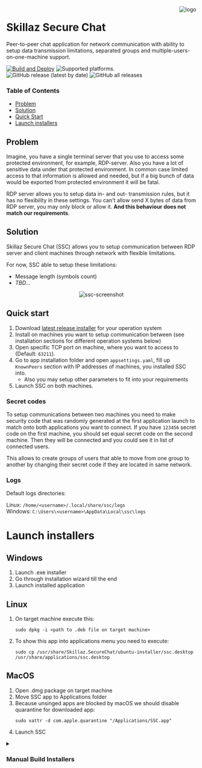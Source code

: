 <img src="logo.ico" alt="logo" align="right"/>

# Skillaz Secure Chat

Peer-to-peer chat application for network communication with ability to setup data transmission limitations, separated groups and multiple-users-on-one-machine support.

[![Build and Deploy](https://github.com/skillaztech/Skillaz.SecureChat/actions/workflows/build-and-publish.yml/badge.svg)](https://github.com/skillaztech/Skillaz.SecureChat/actions/workflows/build-and-publish.yml)
![Supported platforms](https://img.shields.io/badge/platforms-win--x64%20%7C%20osx--x64%20%7C%20ubuntu--x64-blue).  
![GitHub release (latest by date)](https://img.shields.io/github/v/release/skillaztech/skillaz.securechat)
![GitHub all releases](https://img.shields.io/github/downloads/skillaztech/skillaz.securechat/total?color=blue)

### Table of Contents
- [Problem](#problem)
- [Solution](#solution)
- [Quick Start](#quick-start)
- [Launch installers](#launch-installers)

## Problem
Imagine, you have a single terminal server that you use to access some protected environment, for example, RDP-server. 
Also you have a lot of sensitive data under that protected environment. In common case limited access to that information is allowed and needed,
but if a big bunch of data would be exported from protected environment it will be fatal.

RDP server allows you to setup data in- and out- transmission rules, but it has no flexibility in these settings. 
You can't allow send X bytes of data from RDP server, you may only block or allow it. **And this behaviour does not match our requirements**.

## Solution
Skillaz Secure Chat (SSC) allows you to setup communication between RDP server and client machines through network with flexible limitations.

For now, SSC able to setup these limitations:
- Message length (symbols count)
- *TBD...*

<p align="center" width="100%">
    <img src="https://user-images.githubusercontent.com/17460456/221876159-cb8bdd9f-986d-4321-9871-108e644a3f26.png" alt="ssc-screenshot"/>
</p>

## Quick start

1. Download [latest release installer](https://github.com/skillaztech/Skillaz.SecureChat/releases/latest) for your operation system
2. Install on machines you want to setup communication between (see installation sections for different operation systems below)
3. Open specific TCP port on machine, where you want to access to (Default: `63211`).
4. Go to app installation folder and open `appsettings.yaml`, fill up `KnownPeers` section with IP addresses of machines, you installed SSC into.
   - Also you may setup other parameters to fit into your requirements
5. Launch SSC on both machines.

### Secret codes
To setup communications between two machines you need to make security code that was randomly generated at the first application launch to match onto both applications you want to connect.
If you have `123456` secret code on the first machine, you should set equal secret code on the second machine. Then they will be connected and you could see it in list of connected users.

This allows to create groups of users that able to move from one group to another by changing their secret code if they are located in same network.

### Logs
Default logs directories:

Linux: `/home/<username>/.local/share/ssc/logs`  
Windows: `C:\Users\<username>\AppData\Local\ssc\logs`

# Launch installers

## Windows
1. Launch .exe installer
2. Go through installation wizard till the end
3. Launch installed application

## Linux
1. On target machine execute this:
    ```shell
    sudo dpkg -i <path to .deb file on target machine>
    ```

2. To show this app into applications menu you need to execute:
    ```shell
    sudo cp /usr/share/Skillaz.SecureChat/ubuntu-installer/ssc.desktop /usr/share/applications/ssc.desktop
    ```

## MacOS
1. Open .dmg package on target machine
2. Move SSC app to Applications folder
3. Because unsinged apps are blocked by macOS we should disable quarantine for downloaded app:
    ```shell
    sudo xattr -d com.apple.quarantine "/Applications/SSC.app"
    ```
4. Launch SSC

<details>
 <summary><h3>Manual Build Installers</h3></summary>
 
## Windows

### Prerequirements
- [Inno Script Studio](https://www.kymoto.org/products/inno-script-studio) or [InnoSetup](https://jrsoftware.org/isinfo.php)

### Create .exe installer
1. Prepare binaries by this command:
    ```shell
    dotnet publish -c Release -r win-x64 --self-contained
    ```
2. Launch Inno Script Studio
3. Compile windows-installer/installer.iss to produce installer .exe file
4. Send .exe file to target machine

## Linux DEB package
### Prerequirements
- [dotnet deb](https://github.com/quamotion/dotnet-packaging)
    ```shell
    dotnet tool install --global dotnet-deb
    dotnet deb install
    ```

### Create .deb package
1. Execute this to create deb package:
    ```shell
    dotnet deb -r ubuntu-x64 -c Release
    ```

2. Next move this package to target machine:
    ```shell
    scp -i <path to pkey file for ssh authorization> <path to .deb> <remote login>@<target machine remote address>:<target file path .deb file>
    ```

## MacOS

### Prerequirements

- Macbook (or other OSX machine)
- [create-dmg utility](https://github.com/create-dmg/create-dmg)

### Prepare .app package

1. Firstly, prepare binaries for publishing on target machine:
    ```shell
    dotnet publish -c Release -r osx-x64 --self-contained
    ```

2. Next move content of generated `osx-x64` folder to `osx-installer/SSC.app/Contents/MacOS/osx-x64` folder.
3. If you created the .app on Windows, make sure to run `chmod +x osx-installer/SSC.app/Contents/MacOS/Skillaz.SecureChat` from a Unix machine. Otherwise, the app will not start on macOS.
4. Create dmg package this way:
   ```shell
   create-dmg \
   --volname "Skillaz Secure Chat" \
   --volicon "src/osx-installer/SSC.app/Contents/Resources/logo.icns" \
   --icon "SSC.app" 30 60 \
   --hide-extension "SSC.app" \
   --app-drop-link 280 60 \
   --no-internet-enable \
   "Skillaz.SecureChat.osx-x64.dmg" \
   "src/osx-installer/SSC.app"
   ```
5. Next, launch this command to setup external volume icon:
   ```shell
   src/osx-installer/set-ex-icon src/osx-installer/SSC.app/Contents/Resources/logo.icns Skillaz.SecureChat.osx-x64.dmg
   ```
6. Distribute this dmg package to target users

You may also check official instruction how to build and distribute .app packages by Avalonia:
[link](https://docs.avaloniaui.net/docs/distribution-publishing/macos)
 
</details>

